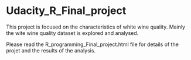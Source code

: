 # Udacity_R_Final_project
This project is focused on the characteristics of white wine quality. Mainly the wite wine quality dataset is explored and analysed.

Please read the R_programming_Final_project.html file for details of the projet and the results of the analysis.
